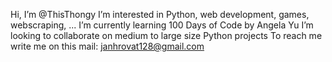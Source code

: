 Hi, I’m @ThisThongy
I’m interested in Python, web development, games, webscraping, ...
I’m currently learning 100 Days of Code by Angela Yu
I’m looking to collaborate on medium to large size Python projects
To reach me write me on this mail: janhrovat128@gmail.com

